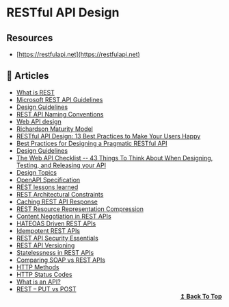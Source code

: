 # RESTful API Design

## Resources
- [https://restfulapi.net](https://restfulapi.net)

## 📕 Articles
- [What is REST](https://restfulapi.net)
- [Microsoft REST API Guidelines](https://github.com/microsoft/api-guidelines/blob/vNext/Guidelines.md)
- [Design Guidelines](http://apistylebook.com/design/guidelines/)
- [REST API Naming Conventions](https://restfulapi.net/resource-naming/)
- [Web API design](https://docs.microsoft.com/en-us/azure/architecture/best-practices/api-design)
- [Richardson Maturity Model](https://martinfowler.com/articles/richardsonMaturityModel.html)
- [RESTful API Design: 13 Best Practices to Make Your Users Happy](https://florimond.dev/blog/articles/2018/08/restful-api-design-13-best-practices-to-make-your-users-happy/)
- [Best Practices for Designing a Pragmatic RESTful API](https://www.vinaysahni.com/best-practices-for-a-pragmatic-restful-api)
- [Design Guidelines](http://apistylebook.com/design/guidelines/)
- [The Web API Checklist -- 43 Things To Think About When Designing, Testing, and Releasing your API](https://mathieu.fenniak.net/the-api-checklist/)
- [Design Topics](http://apistylebook.com/design/topics/)
- [OpenAPI Specification](https://github.com/OAI/OpenAPI-Specification/blob/master/versions/3.0.2.md)
- [REST lessons learned](https://blog.ploeh.dk/2013/04/29/rest-lessons-learned/)
- [REST Architectural Constraints](https://restfulapi.net/rest-architectural-constraints/)
- [Caching REST API Response](https://restfulapi.net/caching/)
- [REST Resource Representation Compression](https://restfulapi.net/rest-resource-compression/)
- [Content Negotiation in REST APIs](https://restfulapi.net/content-negotiation/)
- [HATEOAS Driven REST APIs](https://restfulapi.net/hateoas/)
- [Idempotent REST APIs](https://restfulapi.net/idempotent-rest-apis/)
- [REST API Security Essentials](https://restfulapi.net/security-essentials/)
- [REST API Versioning](https://restfulapi.net/versioning/)
- [Statelessness in REST APIs](https://restfulapi.net/statelessness/)
- [Comparing SOAP vs REST APIs](https://restfulapi.net/soap-vs-rest-apis/)
- [HTTP Methods](https://restfulapi.net/http-methods/)
- [HTTP Status Codes](https://restfulapi.net/http-status-codes/)
- [What is an API?](https://restfulapi.net/what-is-an-api/)
- [REST – PUT vs POST](https://restfulapi.net/rest-put-vs-post/)
  <div align="right">
    <b><a href="#contents">↥ Back To Top</a></b>
  </div>
